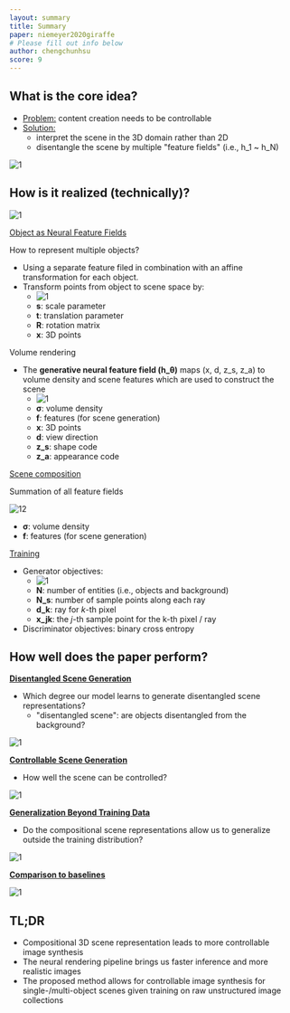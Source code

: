 ```yaml
---
layout: summary
title: Summary
paper: niemeyer2020giraffe
# Please fill out info below
author: chengchunhsu
score: 9
---
```


## What is the core idea?

* <u>Problem:</u> content creation needs to be controllable
* <u>Solution:</u> 
  * interpret the scene in the 3D domain rather than 2D
  * disentangle the scene by multiple "feature fields" (i.e., h_1 ~ h_N)

![1](niemeyer2020giraffe_1_1.png)

## How is it realized (technically)?



![1](niemeyer2020giraffe_1_5.png)



<u>Object as Neural Feature Fields</u>

How to represent multiple objects?

- Using a separate feature filed in combination with an affine transformation for each object.
- Transform points from object to scene space by:
  - ![1](niemeyer2020giraffe_1_3.png)
  - **s**: scale parameter
  - **t**: translation parameter
  - **R**: rotation matrix
  - **x**: 3D points



Volume rendering

- The **generative neural feature field (h_θ)** maps (x, d, z_s, z_a) to volume density and scene features which are used to construct the scene
  - ![1](niemeyer2020giraffe_1_4.png)
  - **σ**: volume density
  - **f**: features (for scene generation)
  - **x**: 3D points
  - **d**: view direction
  - **z_s**: shape code
  - **z_a**: appearance code



<u>Scene composition</u>

Summation of all feature fields

![12](niemeyer2020giraffe_1_12.png)

- **σ**: volume density
- **f**: features (for scene generation)

<u>Training</u>

- Generator objectives: 
  - ![1](niemeyer2020giraffe_1_8.png)
  - **N**: number of entities (i.e., objects and background)
  - **N_s**: number of sample points along each ray
  - **d_k**: ray for *k*-th pixel
  - **x_jk**: the *j*-th sample point for the k-th pixel / ray
- Discriminator objectives: binary cross entropy



## How well does the paper perform?

<u>**Disentangled Scene Generation**</u>

- Which degree our model learns to generate disentangled scene representations?
  - "disentangled scene": are objects disentangled from the background?

![1](niemeyer2020giraffe_1_9.png)



<u>**Controllable Scene Generation**</u>

- How well the scene can be controlled?

![1](niemeyer2020giraffe_1_10.png)



**<u>Generalization Beyond Training Data</u>**

- Do the compositional scene representations allow us to generalize outside the training distribution?

![1](niemeyer2020giraffe_1_11.png)





<u>**Comparison to baselines**</u>

![1](niemeyer2020giraffe_1_13.png)



## TL;DR
* Compositional 3D scene representation leads to more controllable image synthesis
* The neural rendering pipeline brings us faster inference and more realistic images
* The proposed method allows for controllable image synthesis for single-/multi-object scenes given training on raw unstructured image collections

